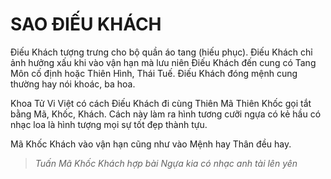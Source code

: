 # SAO ĐIẾU KHÁCH

Điếu Khách tượng trưng cho bộ quần áo tang (hiếu phục). Điếu Khách chỉ ảnh hưởng xấu khi vào vận hạn mà lưu niên Điếu Khách đến cung có Tang Môn cố định hoặc Thiên Hình, Thái Tuế. Điếu Khách đóng mệnh cung thường hay nói khoác, ba hoa.

Khoa Tử Vi Việt có cách Điếu Khách đi cùng Thiên Mã Thiên Khốc gọi tắt bằng Mã, Khốc, Khách. Cách này làm ra hình tương cưỡi ngựa có kẻ hầu có nhạc loa là hình tượng mọi sự tốt đẹp thành tựu.

Mã Khốc Khách vào vận hạn cũng như vào Mệnh hay Thân đều hay.

> *Tuấn Mã Khốc Khách hợp bài*
> *Ngựa kia có nhạc anh tài lên yên*